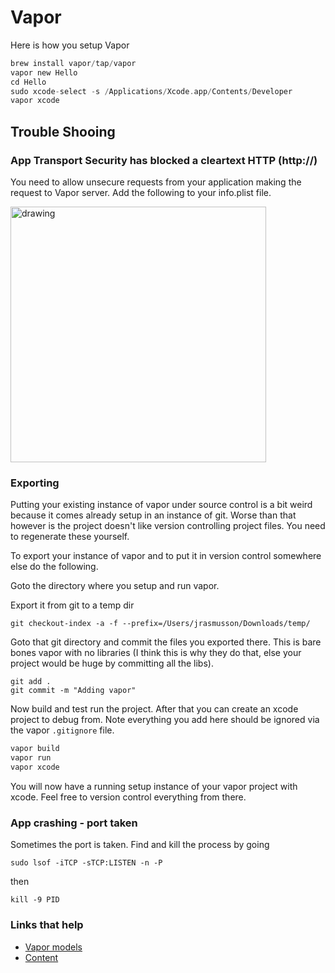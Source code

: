 # Vapor

Here is how you setup Vapor

```swift
brew install vapor/tap/vapor
vapor new Hello
cd Hello
sudo xcode-select -s /Applications/Xcode.app/Contents/Developer
vapor xcode
```

## Trouble Shooing

### App Transport Security has blocked a cleartext HTTP (http://)

You need to allow unsecure requests from your application making the request to Vapor server. Add the following to your info.plist file.

<img src="https://github.com/jrasmusson/ios-starter-kit/blob/master/howtos/images/vapor.unsecure-plist.png" alt="drawing" width="409"/>

### Exporting

Putting your existing instance of vapor under source control is a bit weird because it comes already setup in an instance of git. Worse than that however is the project doesn't like version controlling project files. You need to regenerate these yourself.

To export your instance of vapor and to put it in version control somewhere else do the following.

Goto the directory where you setup and run vapor.

Export it from git to a temp dir

`git checkout-index -a -f --prefix=/Users/jrasmusson/Downloads/temp/`

Goto that git directory and commit the files you exported there. This is bare bones vapor with no libraries (I think this is why they do that, else your project would be huge by committing all the libs).

```
git add .
git commit -m "Adding vapor"
```

Now build and test run the project. After that you can create an xcode project to debug from. Note everything you add here should be ignored via the vapor `.gitignore` file.

```bash
vapor build
vapor run
vapor xcode
```

You will now have a running setup instance of your vapor project with xcode. Feel free to version control everything from there.

### App crashing - port taken

Sometimes the port is taken. Find and kill the process by going

`sudo lsof -iTCP -sTCP:LISTEN -n -P`

then

`kill -9 PID`

### Links that help

* [Vapor models](https://docs.vapor.codes/3.0/fluent/models/)
* [Content](https://docs.vapor.codes/3.0/getting-started/content/)





